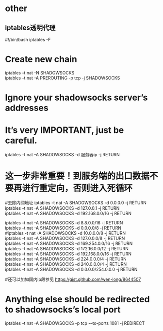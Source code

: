 # other


## iptables透明代理
#!/bin/bash 
iptables -F
# Create new chain 
iptables -t nat -N SHADOWSOCKS  
iptables -t nat -A PREROUTING -p tcp -j SHADOWSOCKS  
# Ignore your shadowsocks server’s addresses 
# It’s very IMPORTANT, just be careful. 
iptables -t nat -A SHADOWSOCKS -d 服务器ip -j RETURN  
# 这一步非常重要！到服务端的出口数据不要再进行重定向，否则进入死循环 
#去除内网地址 
iptables -t nat -A SHADOWSOCKS -d 0.0.0.0 -j RETURN  
iptables -t nat -A SHADOWSOCKS -d 127.0.0.1 -j RETURN  
iptables -t nat -A SHADOWSOCKS -d 192.168.0.0/16 -j RETURN

iptables -t nat -A SHADOWSOCKS -d 8.8.0.0/16 -j RETURN  
iptables -t nat -A SHADOWSOCKS -d 0.0.0.0/8 -j RETURN  
#iptables -t nat -A SHADOWSOCKS -d 10.0.0.0/8 -j RETURN  
iptables -t nat -A SHADOWSOCKS -d 127.0.0.0/8 -j RETURN  
iptables -t nat -A SHADOWSOCKS -d 169.254.0.0/16 -j RETURN  
iptables -t nat -A SHADOWSOCKS -d 172.16.0.0/12 -j RETURN  
iptables -t nat -A SHADOWSOCKS -d 192.168.0.0/16 -j RETURN  
iptables -t nat -A SHADOWSOCKS -d 224.0.0.0/4 -j RETURN  
iptables -t nat -A SHADOWSOCKS -d 240.0.0.0/4 -j RETURN  
iptables -t nat -A SHADOWSOCKS -d 0.0.0.0/254.0.0.0 -j RETURN

#还可以加如国内ip段参见 https://gist.github.com/wen-long/8644507 
# Anything else should be redirected to shadowsocks’s local port 
iptables -t nat -A SHADOWSOCKS -p tcp -–to-ports 1081 -j REDIRECT 
